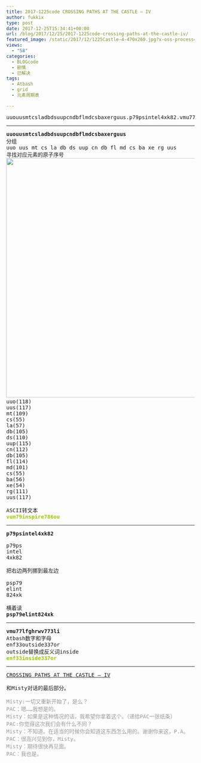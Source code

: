 ```yaml
---
title: 2017-1225code CROSSING PATHS AT THE CASTLE – IV
author: fukkix
type: post
date: 2017-12-25T15:34:41+00:00
url: /blog/2017/12/25/2017-1225code-crossing-paths-at-the-castle-iv/
featured_image: /static/2017/12/1225Castle-4-470x260.jpg?x-oss-process=image/resize,m_fill,w_470,h_220
views:
  - "58"
categories:
  - BLOGcode
  - 剧情
  - 已解决
tags:
  - Atbash
  - grid
  - 元素周期表

---
```

<pre>uuouusmtcsladbdsuupcndbflmdcsbaxerguus.p79psintel4xk82.vmu77lfghrwv773li<!--more--></pre>

* * *

<pre><strong>uuouusmtcsladbdsuupcndbflmdcsbaxerguus
</strong>分组
uuo uus mt cs la db ds uup cn db fl md cs ba xe rg uus
寻找对应元素的原子序号<strong>
<a href="/static/2017/12/view.png"><img class="alignnone size-large wp-image-1589" src="/static/2017/12/view.png?x-oss-process=image/resize,m_fill,w_1024,h_640" alt="" width="1024" height="640" srcset="/static/2017/12/view.png 1440w, /static/2017/12/view.png?x-oss-process=image/resize,m_fill,w_300,h_188 300w, /static/2017/12/view.png?x-oss-process=image/resize,m_fill,w_768,h_480 768w, /static/2017/12/view.png?x-oss-process=image/resize,m_fill,w_1024,h_640 1024w" sizes="(max-width: 1024px) 100vw, 1024px" /></a> 
</strong>uuo(118)
uus(117) 
mt(109) 
cs(55) 
la(57) 
db(105) 
ds(110) 
uup(115) 
cn(112) 
db(105) 
fl(114) 
md(101) 
cs(55) 
ba(56) 
xe(54) 
rg(111) 
uus(117)

ASCII转文本<strong>
<span style="color: #99cc00;">vum79inspire786ou</span></strong></pre>

* * *

<pre><strong>p79psintel4xk82
</strong>
p79ps
intel
4xk82

把右边两列挪到最左边

psp79
elint
824xk

横着读
<strong>psp79elint824xk</strong></pre>

* * *

<pre><strong>vmu77lfghrwv773li
</strong>Atbash数字和字母
enf33outside337or
outside替换成反义词inside<strong>
<span style="color: #99cc00;">enf33inside337or</span></strong></pre>

* * *

<pre><a href="http://investigate.ingress.com/2017/12/25/crossing-paths-at-the-castle-iv/">CROSSING PATHS AT THE CASTLE – IV
</a>
和Misty对话的最后部分。

<span style="color: #999999;">Misty:一切又重新开始了，是么？</span>
<span style="color: #999999;">PAC：嗯……我想是的。</span>
<span style="color: #999999;">Misty：如果是这种情况的话，我希望你拿着这个。（递给PAC一张纸条）</span>
<span style="color: #999999;">PAC:你觉得这次我们会有什么不同？</span>
<span style="color: #999999;">Misty：不知道。在适当的时候你会知道这东西怎么用的。谢谢你来这，P.A。</span>
<span style="color: #999999;">PAC：很高兴见到你，Misty。</span>
<span style="color: #999999;">Misty：期待很快再见面。</span>
<span style="color: #999999;">PAC：我也是。</span></pre>

<audio style="display: none;" controls="controls"></audio>